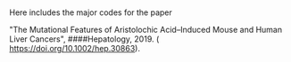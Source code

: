 #

Here includes the major codes for the paper 

"The Mutational Features of Aristolochic Acid–Induced Mouse and Human Liver Cancers", 
####Hepatology, 2019. ( https://doi.org/10.1002/hep.30863).
